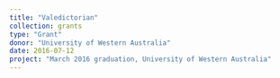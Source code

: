 ```yaml
---
title: "Valedictorian"
collection: grants
type: "Grant"
donor: "University of Western Australia"
date: 2016-07-12
project: "March 2016 graduation, University of Western Australia"
---
```

